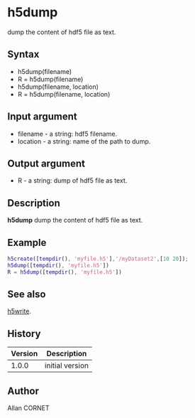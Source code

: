 

# h5dump

dump the content of hdf5 file as text.

## Syntax

- h5dump(filename)
- R = h5dump(filename)
- h5dump(filename, location)
- R = h5dump(filename, location)

## Input argument

 - filename - a string: hdf5 filename.
 - location - a string: name of the path to dump.

## Output argument

 - R - a string: dump of hdf5 file as text.

## Description


  <p><b>h5dump</b> dump the content of hdf5 file as text.</p>


## Example

```matlab
h5create([tempdir(), 'myfile.h5'],'/myDataset2',[10 20]);
h5dump([tempdir(), 'myfile.h5'])
R = h5dump([tempdir(), 'myfile.h5'])
```

## See also

[h5write](h5write.md).
## History

|Version|Description|
|------|------|
|1.0.0|initial version|


## Author

Allan CORNET



